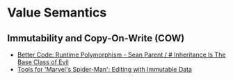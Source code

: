 # Value Semantics

## Immutability and Copy-On-Write (COW)

- [Better Code: Runtime Polymorphism - Sean Parent / # Inheritance Is The Base Class of Evil](https://www.youtube.com/watch?v=QGcVXgEVMJg)
- [Tools for 'Marvel's Spider-Man': Editing with Immutable Data](https://www.gdcvault.com/play/1026080/Tools-for-Marvel-s-Spider)
